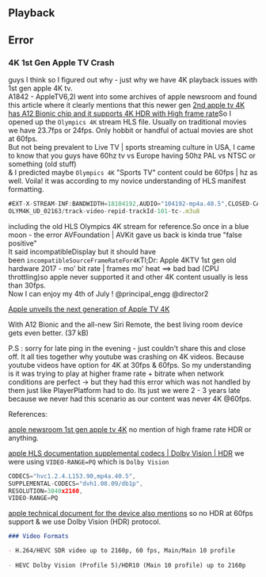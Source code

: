 

## Playback



## Error


### 4K 1st Gen Apple TV Crash

guys I think so I figured out why - just why we have 4K playback issues with 1st gen apple 4K tv.  
A1842 - AppleTV6,2I went into some archives of apple newsroom and found this article where it clearly mentions that this newer gen [2nd apple tv 4K has A12 Bionic chip and it supports 4K HDR with High frame rate](https://www.apple.com/pt/newsroom/2021/04/apple-unveils-the-next-generation-of-apple-tv-4k/)So I opened up the `Olympics 4K` stream HLS file. Usually on traditional movies we have 23.7fps or 24fps. Only hobbit or handful of actual movies are shot at 60fps.  
But not being prevalent to Live TV | sports streaming culture in USA, I came to know that you guys have 60hz tv vs Europe having 50hz PAL vs NTSC or something (old stuff)  
& I predicted maybe `Olympics 4K` "Sports TV" content could be 60fps | hz as well. Voila! it was according to my novice understanding of HLS manifest formatting.

```ts
#EXT-X-STREAM-INF:BANDWIDTH=18104192,AUDIO="104192-mp4a.40.5",CLOSED-CAPTIONS="cc",FRAME-RATE=59.940,PROGRAM-ID=1,CODECS="hvc1.2.4.L153.90,mp4a.40.5",SUPPLEMENTAL-CODECS="dvh1.08.09/db1p",RESOLUTION=3840x2160,VIDEO-RANGE=PQ
OLYM4K_UD_02163/track-video-repid-trackId-101-tc-.m3u8
```


including the old HLS Olympics 4K stream for reference.So once in a blue moon - the error AVFoundation | AVKit gave us back is kinda true "false positive"  
It said incompatibleDisplay but it should have been `incompatibleSourceFrameRateFor4K`Tl;Dr: Apple 4KTV 1st gen old hardware 2017 - mo' bit rate | frames mo' heat ==> bad bad (CPU throttling)so apple never supported it and other 4K content usually is less than 30fps.  
Now I can enjoy my 4th of July ! @principal_engg @director2 



[Apple unveils the next generation of Apple TV 4K](https://www.apple.com/pt/newsroom/2021/04/apple-unveils-the-next-generation-of-apple-tv-4k/)

With A12 Bionic and the all-new Siri Remote, the best living room device gets even better. (37 kB)



P.S : sorry for late ping in the evening - just couldn't share this and close off. It all ties together why youtube was crashing on 4K videos. Because youtube videos have option for 4K at 30fps & 60fps. So my understanding is it was trying to play at higher frame rate + bitrate when network conditions are perfect -> but they had this error which was not handled by them just like PlayerPlatform had to do. Its just we were 2 - 3 years late because we never had this scenario as our content was never 4K @60fps.

References:

[apple newsroom 1st gen apple tv 4K](https://www.apple.com/newsroom/2017/09/apple-tv-4k-brings-home-the-magic-of-cinema-with-4k-and-hdr/)
no mention of high frame rate HDR or anything.

[apple HLS documentation supplemental codecs | Dolby Vision | HDR](https://developer.apple.com/documentation/http-live-streaming/hls-authoring-specification-for-apple-devices-appendixes#The-SUPPLEMENTAL-CODECS-attribute)
we were using `VIDEO-RANGE=PQ` which is `Dolby Vision`
```ts
CODECS="hvc1.2.4.L153.90,mp4a.40.5",
SUPPLEMENTAL-CODECS="dvh1.08.09/db1p",
RESOLUTION=3840x2160,
VIDEO-RANGE=PQ
```

[apple technical document for the device also mentions](https://support.apple.com/en-us/111929) so no HDR at 60fps support & we use Dolby Vision (HDR) protocol.
```markdown
### Video Formats

- H.264/HEVC SDR video up to 2160p, 60 fps, Main/Main 10 profile
    
- HEVC Dolby Vision (Profile 5)/HDR10 (Main 10 profile) up to 2160p
```